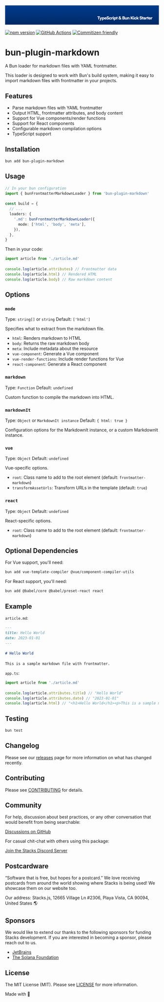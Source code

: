 <p align="center"><img src=".github/art/cover.jpg" alt="Social Card of this repo"></p>

[![npm version][npm-version-src]][npm-version-href]
[![GitHub Actions][github-actions-src]][github-actions-href]
[![Commitizen friendly](https://img.shields.io/badge/commitizen-friendly-brightgreen.svg)](http://commitizen.github.io/cz-cli/)
<!-- [![npm downloads][npm-downloads-src]][npm-downloads-href] -->
<!-- [![Codecov][codecov-src]][codecov-href] -->

# bun-plugin-markdown

A Bun loader for markdown files with YAML frontmatter.

This loader is designed to work with Bun's build system, making it easy to import markdown files with frontmatter in your projects.

## Features

- Parse markdown files with YAML frontmatter
- Output HTML, frontmatter attributes, and body content
- Support for Vue components/render functions
- Support for React components
- Configurable markdown compilation options
- TypeScript support

## Installation

```bash
bun add bun-plugin-markdown
```

## Usage

```ts
// In your bun configuration
import { bunFrontmatterMarkdownLoader } from 'bun-plugin-markdown'

const build = {
  // ...
  loaders: {
    '.md': bunFrontmatterMarkdownLoader({
      mode: ['html', 'body', 'meta'],
    }),
  },
}
```

Then in your code:

```ts
import article from './article.md'

console.log(article.attributes) // Frontmatter data
console.log(article.html) // Rendered HTML
console.log(article.body) // Raw markdown content
```

## Options

### `mode`

Type: `string[]` or `string`
Default: `['html']`

Specifies what to extract from the markdown file.

- `html`: Renders markdown to HTML
- `body`: Returns the raw markdown body
- `meta`: Include metadata about the resource
- `vue-component`: Generate a Vue component
- `vue-render-functions`: Include render functions for Vue
- `react-component`: Generate a React component

### `markdown`

Type: `Function`
Default: `undefined`

Custom function to compile the markdown into HTML.

### `markdownIt`

Type: `Object` or `MarkdownIt instance`
Default: `{ html: true }`

Configuration options for the MarkdownIt instance, or a custom MarkdownIt instance.

### `vue`

Type: `Object`
Default: `undefined`

Vue-specific options.

- `root`: Class name to add to the root element (default: `frontmatter-markdown`)
- `transformAssetUrls`: Transform URLs in the template (default: `true`)

### `react`

Type: `Object`
Default: `undefined`

React-specific options.

- `root`: Class name to add to the root element (default: `frontmatter-markdown`)

## Optional Dependencies

For Vue support, you'll need:

```bash
bun add vue-template-compiler @vue/component-compiler-utils
```

For React support, you'll need:

```bash
bun add @babel/core @babel/preset-react react
```

## Example

`article.md`:

```md
---
title: Hello World
date: 2023-01-01
---

# Hello World

This is a sample markdown file with frontmatter.
```

`app.ts`:

```ts
import article from './article.md'

console.log(article.attributes.title) // "Hello World"
console.log(article.attributes.date) // "2023-01-01"
console.log(article.html) // "<h1>Hello World</h1><p>This is a sample markdown file with frontmatter.</p>"
```

## Testing

```bash
bun test
```

## Changelog

Please see our [releases](https://github.com/stackjs/bun-ts-starter/releases) page for more information on what has changed recently.

## Contributing

Please see [CONTRIBUTING](.github/CONTRIBUTING.md) for details.

## Community

For help, discussion about best practices, or any other conversation that would benefit from being searchable:

[Discussions on GitHub](https://github.com/stacksjs/ts-starter/discussions)

For casual chit-chat with others using this package:

[Join the Stacks Discord Server](https://discord.gg/stacksjs)

## Postcardware

“Software that is free, but hopes for a postcard.” We love receiving postcards from around the world showing where Stacks is being used! We showcase them on our website too.

Our address: Stacks.js, 12665 Village Ln #2306, Playa Vista, CA 90094, United States 🌎

## Sponsors

We would like to extend our thanks to the following sponsors for funding Stacks development. If you are interested in becoming a sponsor, please reach out to us.

- [JetBrains](https://www.jetbrains.com/)
- [The Solana Foundation](https://solana.com/)

## License

The MIT License (MIT). Please see [LICENSE](LICENSE.md) for more information.

Made with 💙

<!-- Badges -->
[npm-version-src]: https://img.shields.io/npm/v/bun-ts-starter?style=flat-square
[npm-version-href]: https://npmjs.com/package/bun-ts-starter
[github-actions-src]: https://img.shields.io/github/actions/workflow/status/stacksjs/ts-starter/ci.yml?style=flat-square&branch=main
[github-actions-href]: https://github.com/stacksjs/ts-starter/actions?query=workflow%3Aci

<!-- [codecov-src]: https://img.shields.io/codecov/c/gh/stacksjs/ts-starter/main?style=flat-square
[codecov-href]: https://codecov.io/gh/stacksjs/ts-starter -->
